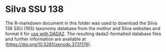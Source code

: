 # Silva SSU 138

The R-markdown document in this folder was used to download the Silva 138 SSU (16S) taxonomy database from the mothur and Silva websites and format it for [use with DADA2](https://benjjneb.github.io/dada2/training.html).
The resulting dada2-formatted database files and further information are available at (https://doi.org/10.5281/zenodo.3731176).
